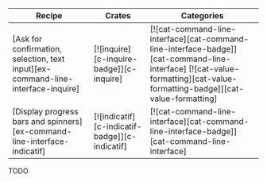 | Recipe | Crates | Categories |
|--------|--------|------------|
| [Ask for confirmation, selection, text input][ex-command-line-interface-inquire] | [![inquire][c-inquire-badge]][c-inquire] | [![cat-command-line-interface][cat-command-line-interface-badge]][cat-command-line-interface] [![cat-value-formatting][cat-value-formatting-badge]][cat-value-formatting] |
| [Display progress bars and spinners][ex-command-line-interface-indicatif] | [![indicatif][c-indicatif-badge]][c-indicatif] | [![cat-command-line-interface][cat-command-line-interface-badge]][cat-command-line-interface] |

<div class="hidden">
TODO
</div>
